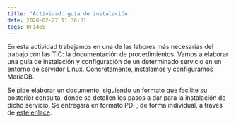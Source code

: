 ```yaml
---
title: 'Actividad: guía de instalación'
date: 2020-02-27 11:36:31
tags: UF1465
---
```

En esta actividad trabajamos en una de las labores más necesarias del trabajo con las TIC: la documentación de procedimientos. Vamos a elaborar una guía de instalación y configuración de un determinado servicio en un entorno de servidor Linux. Concretamente, instalamos y configuramos MariaDB.

Se pide elaborar un documento, siguiendo un formato que facilite su posterior consulta, donde se detallen los pasos a dar para la instalación de dicho servicio. Se entregará en formato PDF, de forma individual, a través de [este enlace](https://zurdistan.cloud/index.php/s/2SdGsJsTYwdexXp).